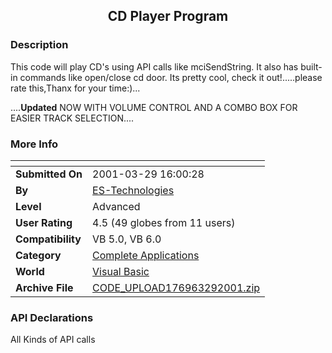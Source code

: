 ﻿<div align="center">

## CD Player Program


</div>

### Description

This code will play CD's using API calls like mciSendString. It also has built-in commands like open/close cd door. Its pretty cool, check it out!.....please rate this,Thanx for your time:)...

....**Updated** NOW WITH VOLUME CONTROL AND A COMBO BOX FOR EASIER TRACK SELECTION....
 
### More Info
 


<span>             |<span>
---                |---
**Submitted On**   |2001-03-29 16:00:28
**By**             |[ES\-Technologies](https://github.com/Planet-Source-Code/PSCIndex/blob/master/ByAuthor/es-technologies.md)
**Level**          |Advanced
**User Rating**    |4.5 (49 globes from 11 users)
**Compatibility**  |VB 5\.0, VB 6\.0
**Category**       |[Complete Applications](https://github.com/Planet-Source-Code/PSCIndex/blob/master/ByCategory/complete-applications__1-27.md)
**World**          |[Visual Basic](https://github.com/Planet-Source-Code/PSCIndex/blob/master/ByWorld/visual-basic.md)
**Archive File**   |[CODE\_UPLOAD176963292001\.zip](https://github.com/Planet-Source-Code/es-technologies-cd-player-program__1-6841/archive/master.zip)

### API Declarations

All Kinds of API calls





